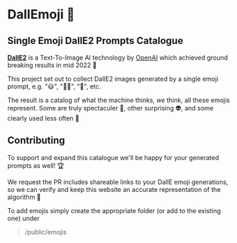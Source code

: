 # DallEmoji 🎨

## Single Emoji DallE2 Prompts Catalogue

[**DallE2**](https://openai.com/dall-e-2/) is a Text-To-Image AI technology by [OpenAI](https://openai.com/) which achieved ground breaking results in mid 2022 🚀

This project set out to collect DallE2 images generated by a single emoji prompt, e.g. "😃", "💃🏻", "🦄", etc.

The result is a catalog of what the machine thinks, _we_ think, all these emojis represent. Some are truly spectaculer 🌠, other surprising 👽, and some clearly used less often 🫃 

## Contributing
To support and expand this catalogue we'll be happy for your generated prompts as well! 🏆

We request the PR includes shareable links to your DallE emoji generations, so we can verify and keep this website an accurate representation of the algorithm 🙏

To add emojis simply create the appropriate folder (or add to the existing one) under 
> /public/emojis
